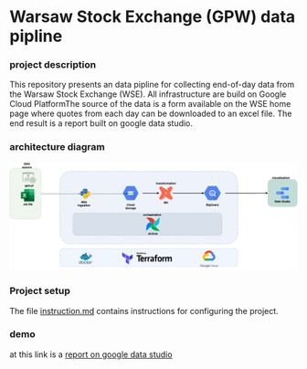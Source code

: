 # Warsaw Stock Exchange (GPW) data pipline

### project description

This repository presents an data pipline for collecting end-of-day data from the Warsaw Stock Exchange (WSE).  All infrastructure are build on Google Cloud PlatformThe source of the data is a form available on the  WSE home page where quotes from each day can be downloaded to an excel file. The end result is a report built on google data studio. 

### architecture diagram 
![](docs/diagramv2.png)
### Project setup 
The file [instruction.md](https://github.com/skibooj/de_zoomcamp_project/blob/main/instruction.md) contains instructions for configuring the project.

### demo

at this link is a [report on google data studio](https://datastudio.google.com/reporting/b036b8d6-4788-45f5-8862-1f8e1b88e012)
